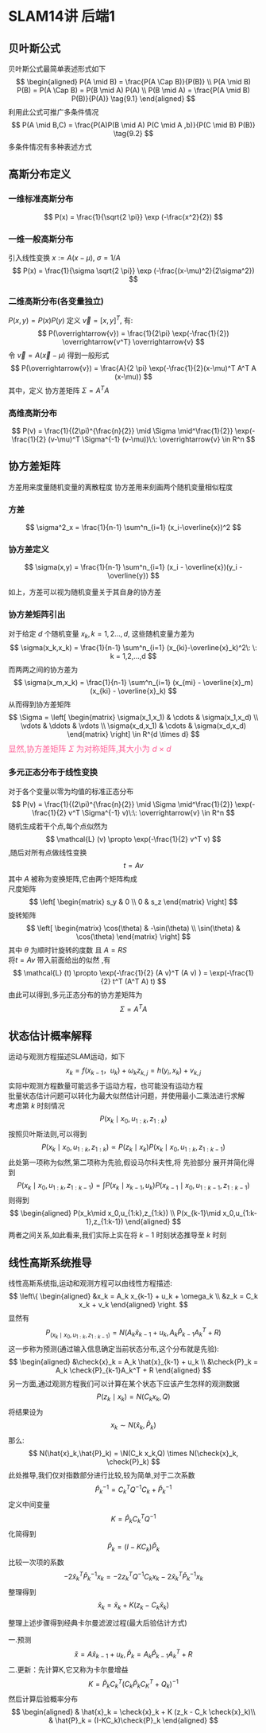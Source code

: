 # SLAM14讲 后端1

## 贝叶斯公式

贝叶斯公式最简单表述形式如下
$$
\begin{aligned}
    P(A \mid B) = \frac{P(A \Cap B)}{P(B)} \\
    P(A \mid B) P(B) = P(A \Cap B) = P(B \mid A) P(A) \\
    P(B \mid A) = \frac{P(A \mid B) P(B)}{P(A)}
    \tag{9.1}
\end{aligned}
$$
利用此公式可推广多条件情况
$$
P(A \mid B,C) = \frac{P(A)P(B \mid A) P(C \mid A ,b)}{P(C \mid B) P(B)}
\tag{9.2}
$$
多条件情况有多种表述方式

## 高斯分布定义

### 一维标准高斯分布

$$
P(x) = \frac{1}{\sqrt{2 \pi}} \exp (-\frac{x^2}{2})
$$

### 一维一般高斯分布

引入线性变换 $x:=A(x−μ),\:\sigma = 1/A$
$$
P(x) = \frac{1}{\sigma \sqrt{2 \pi}} \exp (-\frac{(x-\mu)^2}{2\sigma^2})
$$

### 二维高斯分布(各变量独立)

$P(x,y) = P(x) P(y)$ 定义 $\overrightarrow{v} = [x,y]^T$, 有:
$$
P(\overrightarrow{v}) = \frac{1}{2\pi} \exp(-\frac{1}{2}) \overrightarrow{v^T} \overrightarrow{v}
$$
令 $\overrightarrow{v} = A(\overrightarrow{x} - \mu)$ 得到一般形式
$$
P(\overrightarrow{v}) = \frac{A}{2 \pi} \exp(-\frac{1}{2}(x-\mu)^T A^T A (x-\mu))
$$
其中，定义 协方差矩阵 $\Sigma = A^T A$

### 高维高斯分布

$$
P(v) = \frac{1}{(2\pi)^{\frac{n}{2}} \mid \Sigma \mid^\frac{1}{2}} \exp(-\frac{1}{2} (v-\mu)^T \Sigma^{-1} (v-\mu))\:\: \overrightarrow{v} \in R^n
$$

## 协方差矩阵

方差用来度量随机变量的离散程度
协方差用来刻画两个随机变量相似程度

### 方差

$$
\sigma^2_x = \frac{1}{n-1} \sum^n_{i=1} (x_i-\overline{x})^2
$$

### 协方差定义

$$
\sigma(x,y) = \frac{1}{n-1} \sum^n_{i=1} (x_i - \overline{x})(y_i - \overline{y})
$$

如上，方差可以视为随机变量关于其自身的协方差

### 协方差矩阵引出

对于给定 $d$ 个随机变量 $x_k,k = 1,2...,d$, 这些随机变量方差为
$$
\sigma(x_k,x_k) = \frac{1}{n-1} \sum^n_{i=1} (x_{ki}-\overline{x}_k)^2\: \: k = 1,2,...,d
$$
而两两之间的协方差为
$$
\sigma(x_m,x_k) = \frac{1}{n-1} \sum^n_{i=1} (x_{mi} - \overline{x}_m)(x_{ki} - \overline{x}_k)
$$
从而得到协方差矩阵
$$
\Sigma = \left[
    \begin{matrix}
        \sigma(x_1,x_1) & \cdots & \sigma(x_1,x_d) \\
        \vdots & \ddots & \vdots \\
        \sigma(x_d,x_1) & \cdots & \sigma(x_d,x_d)
    \end{matrix}
    \right] \in R^{d \times d}
$$
<font color = #FF6197 size = 3>显然,协方差矩阵 $\Sigma$ 为对称矩阵,其大小为 $d\times d$ </font>

### 多元正态分布于线性变换

对于各个变量以零为均值的标准正态分布
$$
P(v) = \frac{1}{(2\pi)^{\frac{n}{2}} \mid \Sigma \mid^\frac{1}{2}} \exp(-\frac{1}{2} v^T \Sigma^{-1} v)\:\: \overrightarrow{v} \in R^n
$$
随机生成若干个点,每个点似然为
$$
\mathcal{L} (v) \propto \exp(-\frac{1}{2} v^T v)
$$
,随后对所有点做线性变换
$$
t = A v
$$
其中 $A$ 被称为变换矩阵,它由两个矩阵构成  
尺度矩阵
$$
\left[
\begin{matrix}
    s_y & 0 \\
    0 & s_z
\end{matrix}
\right]
$$
旋转矩阵
$$
\left[
\begin{matrix}
    \cos(\theta) & -\sin(\theta) \\
    \sin(\theta) & \cos(\theta)
\end{matrix}
\right]
$$
其中 $\theta$ 为顺时针旋转的度数 且 $A = RS$  
将$t = A v$ 带入前面给出的似然 ,有
$$
\mathcal{L} (t) \propto \exp(-\frac{1}{2} (A v)^T (A v) ) = \exp(-\frac{1}{2}  t^T (A^T A) t)
$$
由此可以得到,多元正态分布的协方差矩阵为
$$
\Sigma = A^T A
$$

## 状态估计概率解释

运动与观测方程描述SLAM运动，如下
$$
x_k = f(x_{k-1}，u_k) + \omega_k
z_{k,j} = h(y_i,x_k) + v_{k,j}
$$
实际中观测方程数量可能远多于运动方程，也可能没有运动方程  
批量状态估计问题可以转化为最大似然估计问题，并使用最小二乘法进行求解  
考虑第 $k$ 时刻情况
$$
P(x_k\mid x_0,u_{1:k},z_{1:k})
$$
按照贝叶斯法则,可以得到
$$
P(x_k\mid x_0,u_{1:k},z_{1:k}) \propto P(z_k\mid x_k) P(x_k\mid x_0,u_{1:k},z_{1:k-1})
$$
此处第一项称为似然,第二项称为先验,假设马尔科夫性,将 先验部分 展开并简化得到
$$
P(x_k\mid x_0,u_{1:k},z_{1:k-1}) = \int P(x_k\mid x_{k-1},u_k) P(x_{k-1}\mid x_0,u_{1:k-1},z_{1:k-1})
$$
则得到
$$
\begin{aligned}
    P(x_k\mid x_0,u_{1:k},z_{1:k}) \\
    P(x_{k-1}\mid x_0,u_{1:k-1},z_{1:k-1})
\end{aligned}
$$
两者之间关系,如此看来,我们实际上实在将 $k-1$ 时刻状态推导至 $k$ 时刻

## 线性高斯系统推导

线性高斯系统指,运动和观测方程可以由线性方程描述:
$$
    \left\{
        \begin{aligned}
        &x_k = A_k x_{k-1} + u_k + \omega_k \\
        &z_k = C_k x_k + v_k
        \end{aligned}
    \right.
$$
显然有
$$
P_(x_k\mid x_0, u_{1:k}, z_{1:k-1}) = N(A_k\hat{x}_{k-1}+u_k,A_k \hat{P}_{k-1} A^T_k + R)
$$
这一步称为预测(通过输入信息确定当前状态分布,这个分布就是先验):
$$
\begin{aligned}
    &\check{x}_k = A_k \hat{x}_{k-1} + u_k \\
    &\check{P}_k = A_k \check{P}_{k-1}A_k^T + R
\end{aligned}
$$
另一方面,通过观测方程我们可以计算在某个状态下应该产生怎样的观测数据
$$
P(z_k\mid x_k) = N(C_k x_k,Q)
$$
将结果设为
$$
x_k \sim N(\hat{x}_k,\hat{P}_k)
$$
那么:
$$
N(\hat{x}_k,\hat{P}_k) = \N(C_k x_k,Q) \times N(\check{x}_k, \check{P}_k)
$$
此处推导,我们仅对指数部分进行比较,较为简单,对于二次系数
$$
\hat{P}_k^{-1} = C_k^T Q^{-1} C_k + \check{P}_k^{-1}
$$
定义中间变量
$$
K = \hat{P}_k C_k^T Q^{-1}
$$
化简得到
$$
\hat{P}_k = (I-KC_k)\check{P}_k
$$
比较一次项的系数
$$
-2\hat{x}_k^T \hat{P}_k^{-1}x_k = -2z_k^T Q^{-1} C_k x_k - 2\check{x}_k^T \check{P}_k^{-1}x_k
$$
整理得到
$$
\hat{x}_k = \check{x}_k + K (z_k - C_k \check{x}_k)
$$

整理上述步骤得到经典卡尔曼滤波过程(最大后验估计方式)

一.预测
$$
\check{x} = A \hat{x}_{k-1} + u_k, \check{P}_k = A_k \hat{P}_{k-1}A_k^T + R
$$
二.更新：先计算K,它又称为卡尔曼增益
$$
K = \check{P}_k C_k^T (C_k \check{P}_k C_K^T + Q_k)^{-1}
$$
然后计算后验概率分布
$$
\begin{aligned}
   & \hat{x}_k = \check{x}_k + K (z_k - C_k \check{x}_k)\\
   & \hat{P}_k = (I-KC_k)\check{P}_k
\end{aligned}
$$